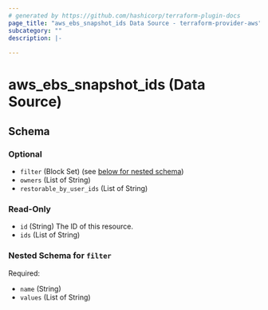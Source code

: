 ```yaml
---
# generated by https://github.com/hashicorp/terraform-plugin-docs
page_title: "aws_ebs_snapshot_ids Data Source - terraform-provider-aws"
subcategory: ""
description: |-
  
---
```


# aws_ebs_snapshot_ids (Data Source)





<!-- schema generated by tfplugindocs -->
## Schema

### Optional

- `filter` (Block Set) (see [below for nested schema](#nestedblock--filter))
- `owners` (List of String)
- `restorable_by_user_ids` (List of String)

### Read-Only

- `id` (String) The ID of this resource.
- `ids` (List of String)

<a id="nestedblock--filter"></a>
### Nested Schema for `filter`

Required:

- `name` (String)
- `values` (List of String)
